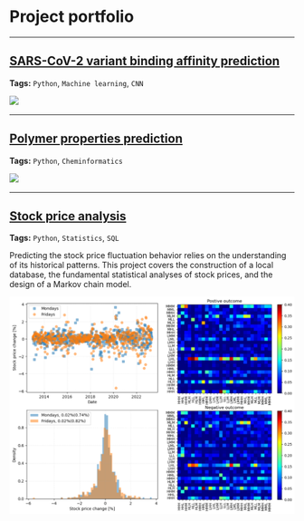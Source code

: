 # Project portfolio

---
## [SARS-CoV-2 variant binding affinity prediction](/sample_page)

**Tags:** `Python`, `Machine learning`, `CNN`

<img src="images/dummy_thumbnail.jpg?raw=true"/>

---
## [Polymer properties prediction](/pdf/sample_presentation.pdf)

**Tags:** `Python`, `Cheminformatics`

<img src="images/dummy_thumbnail.jpg?raw=true"/>

---

## [Stock price analysis](../projects/stock-price-analysis)

**Tags:** `Python`, `Statistics`, `SQL`

Predicting the stock price fluctuation behavior relies on the understanding of its historical patterns. This project covers the construction of a local database, the fundamental statistical analyses of stock prices, and the design of a Markov chain model.
 
<img src="images/stock-price-toc.png?raw=true"/>

